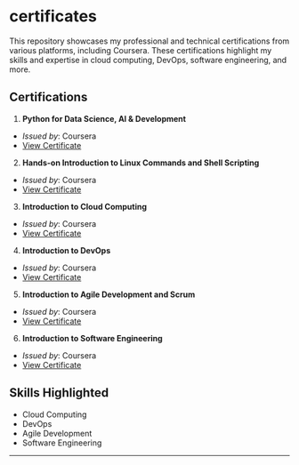 # certificates
This repository showcases my professional and technical certifications from various platforms, including Coursera. These certifications highlight my skills and expertise in cloud computing, DevOps, software engineering, and more.

## Certifications
 1. **Python for Data Science, AI & Development**  
   - *Issued by*: Coursera  
   - [View Certificate](https://coursera.org/share/b50dd18ceec89298fc6790718494aff5)

 2. **Hands-on Introduction to Linux Commands and Shell Scripting**  
   - *Issued by*: Coursera  
   - [View Certificate](https://coursera.org/share/276b93f51821b7f6eba518a07b59e73f)

 3. **Introduction to Cloud Computing**  
   - *Issued by*: Coursera  
   - [View Certificate](https://coursera.org/share/1affa1eac5f3f826fad79ab79368146a)

 4. **Introduction to DevOps**  
   - *Issued by*: Coursera  
   - [View Certificate](https://coursera.org/share/dcdfce2f4b80858b58f5e34de5059439)

 5. **Introduction to Agile Development and Scrum**  
   - *Issued by*: Coursera  
   - [View Certificate](https://coursera.org/share/ebb2b942b0d2c94cd7e8e08b991c644e)
  
 6. **Introduction to Software Engineering**  
   - *Issued by*: Coursera  
   - [View Certificate](https://coursera.org/share/77a1d62a36df3458d31184393a447805)


## Skills Highlighted
- Cloud Computing
- DevOps
- Agile Development
- Software Engineering

---
